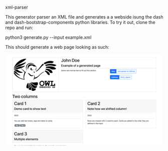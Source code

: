 xml-parser

This generator parser an XML file and generates a a webside isung the dash and dash-bootstrap-components python libraries. To try it out, clone the repo and run:

python3 generate.py --input example.xml

This should generate a web page looking as such:

![Example website](example.png "Example website")